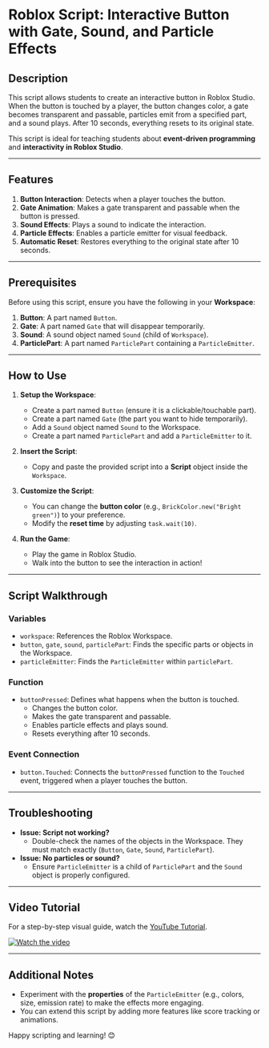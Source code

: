 

# Roblox Script: Interactive Button with Gate, Sound, and Particle Effects

## Description
This script allows students to create an interactive button in Roblox Studio. When the button is touched by a player, the button changes color, a gate becomes transparent and passable, particles emit from a specified part, and a sound plays. After 10 seconds, everything resets to its original state.

This script is ideal for teaching students about **event-driven programming** and **interactivity in Roblox Studio**.

---

## Features
1. **Button Interaction**: Detects when a player touches the button.
2. **Gate Animation**: Makes a gate transparent and passable when the button is pressed.
3. **Sound Effects**: Plays a sound to indicate the interaction.
4. **Particle Effects**: Enables a particle emitter for visual feedback.
5. **Automatic Reset**: Restores everything to the original state after 10 seconds.

---

## Prerequisites
Before using this script, ensure you have the following in your **Workspace**:
1. **Button**: A part named `Button`.
2. **Gate**: A part named `Gate` that will disappear temporarily.
3. **Sound**: A sound object named `Sound` (child of `Workspace`).
4. **ParticlePart**: A part named `ParticlePart` containing a `ParticleEmitter`.

---

## How to Use
1. **Setup the Workspace**:
   - Create a part named `Button` (ensure it is a clickable/touchable part).
   - Create a part named `Gate` (the part you want to hide temporarily).
   - Add a `Sound` object named `Sound` to the Workspace.
   - Create a part named `ParticlePart` and add a `ParticleEmitter` to it.

2. **Insert the Script**:
   - Copy and paste the provided script into a **Script** object inside the `Workspace`.

3. **Customize the Script**:
   - You can change the **button color** (e.g., `BrickColor.new("Bright green")`) to your preference.
   - Modify the **reset time** by adjusting `task.wait(10)`.

4. **Run the Game**:
   - Play the game in Roblox Studio.
   - Walk into the button to see the interaction in action!

---

## Script Walkthrough
### Variables
- `workspace`: References the Roblox Workspace.
- `button`, `gate`, `sound`, `particlePart`: Finds the specific parts or objects in the Workspace.
- `particleEmitter`: Finds the `ParticleEmitter` within `particlePart`.

### Function
- `buttonPressed`: Defines what happens when the button is touched.
  - Changes the button color.
  - Makes the gate transparent and passable.
  - Enables particle effects and plays sound.
  - Resets everything after 10 seconds.

### Event Connection
- `button.Touched`: Connects the `buttonPressed` function to the `Touched` event, triggered when a player touches the button.

---

## Troubleshooting
- **Issue: Script not working?**
  - Double-check the names of the objects in the Workspace. They must match exactly (`Button`, `Gate`, `Sound`, `ParticlePart`).
- **Issue: No particles or sound?**
  - Ensure `ParticleEmitter` is a child of `ParticlePart` and the `Sound` object is properly configured.

---

## Video Tutorial
For a step-by-step visual guide, watch the [YouTube Tutorial](https://www.youtube.com/watch?v=aWoBaKOk1_c).

[![Watch the video](https://img.youtube.com/vi/aWoBaKOk1_c/0.jpg)](https://www.youtube.com/watch?v=aWoBaKOk1_c)


---

## Additional Notes
- Experiment with the **properties** of the `ParticleEmitter` (e.g., colors, size, emission rate) to make the effects more engaging.
- You can extend this script by adding more features like score tracking or animations.

Happy scripting and learning! 😊
